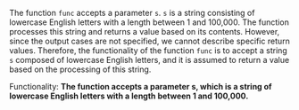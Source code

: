 The function `func` accepts a parameter `s`. `s` is a string consisting of lowercase English letters with a length between 1 and 100,000. The function processes this string and returns a value based on its contents. However, since the output cases are not specified, we cannot describe specific return values. Therefore, the functionality of the function `func` is to accept a string `s` composed of lowercase English letters, and it is assumed to return a value based on the processing of this string.

Functionality: **The function accepts a parameter s, which is a string of lowercase English letters with a length between 1 and 100,000.**